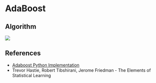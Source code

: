 
# AdaBoost

## Algorithm

![](https://github.com/jaimeps/adaboost-implementation/raw/master/images/adaboost_algo.png)

## References

  * [Adaboost Python Implementation](https://github.com/jaimeps/adaboost-implementation)
  * Trevor Hastie, Robert Tibshirani, Jerome Friedman - The Elements of Statistical Learning
